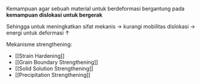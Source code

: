 Kemampuan agar sebuah material untuk berdeformasi bergantung pada **kemampuan dislokasi untuk bergerak**

Sehingga untuk meningkatkan sifat mekanis -> kurangi mobilitas dislokasi -> energi untuk deformasi ↑

Mekanisme strengthening:
- [[Strain Hardening]]
- [[Grain Boundary Strengthening]]
- [[Solid Solution Strengthening]]
- [[Precipitation Strengthening]]